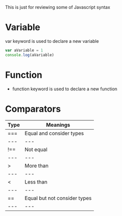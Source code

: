 This is just for reviewing some of Javascript syntax

# Variable
var keyword is used to declare a new variable
```javascript
var aVariable = 1
console.log(aVariable)
```

# Function
- function keyword is used to declare a new function

# Comparators
Type | Meanings
--- | ---
\=== | Equal and consider types
--- | ---
\!== | Not equal
--- | ---
\> | More than
--- | ---
\< | Less than
--- | ---
\== | Equal but not consider types
--- | ---
